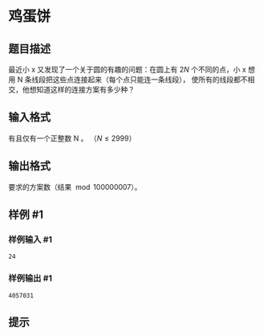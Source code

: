 # 鸡蛋饼

## 题目描述

最近小 x 又发现了一个关于圆的有趣的问题：在圆上有 $2N$ 个不同的点，小 x 想用 N 条线段把这些点连接起来（每个点只能连一条线段）， 使所有的线段都不相交，他想知道这样的连接方案有多少种？


## 输入格式

有且仅有一个正整数 N 。 （$N \le 2999$）


## 输出格式

要求的方案数（结果 $\bmod 100000007$）。


## 样例 #1

### 样例输入 #1
```
24
```

### 样例输出 #1

```
4057031
```

## 提示


